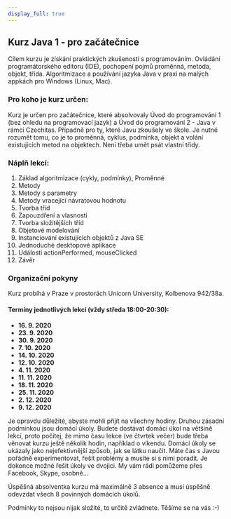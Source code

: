 ```yaml
---
display_full: true
---
```

Kurz Java 1 - pro začátečnice
---------------------------------------------------

Cílem kurzu je získání praktických zkušeností s programováním. Ovládání programátorského editoru (IDE), pochopení pojmů
proměnná, metoda, objekt, třída. Algoritmizace a používání jazyka Java v praxi na malých appkách pro Windows (Linux,
Mac).

### Pro koho je kurz určen:

Kurz je určen pro začátečnice, které absolvovaly Úvod do programování 1 (bez ohledu na programovací jazyk) a Úvod do
programování 2 - Java v rámci Czechitas. Případně pro ty, které Javu zkoušely ve škole. Je nutné rozumět tomu, co je to
proměnná, cyklus, podmínka, objekt a volání existujících metod na objektech. Není třeba umět psát vlastní třídy.


### Náplň lekcí:

1. Základ algoritmizace (cykly, podmínky), Proměnné
2. Metody
3. Metody s parametry
4. Metody vracející návratovou hodnotu
5. Tvorba tříd
6. Zapouzdření a vlasnosti
7. Tvorba složitějších tříd
8. Objetové modelování
9. Instanciování existujících objektů z Java SE
10. Jednoduché desktopové aplikace
11. Události actionPerformed, mouseClicked
12. Závěr


### Organizační pokyny

Kurz probíhá v Praze v prostorách Unicorn University, Kolbenova 942/38a.


#### Termíny jednotlivých lekcí (vždy středa 18:00-20:30):

* **16. 9. 2020**
* **23. 9. 2020**
* **30. 9. 2020**
* **7. 10. 2020**
* **14. 10. 2020**
* **12. 10. 2020**
* **4. 11. 2020**
* **11. 11. 2020**
* **18. 11. 2020**
* **25. 11. 2020**
* **2. 12. 2020**
* **9. 12. 2020**


Je opravdu důležité, abyste mohli přijít na všechny hodiny. Druhou zásadní podmínkou jsou domácí úkoly. Budete dostávat
domácí úkol na většině lekcí, proto počítej, že mimo času lekce (ve čtvrtek večer) bude třeba věnovat kurzu ještě
několik hodin, například o víkendu. Domácí úkoly se ukázaly jako nejefektivnější způsob, jak se látku naučit. Máte čas s
Javou pořádně experimentovat, řešit problémy a musíte si s nimi poradit. Je dokonce možné řešit úkoly ve dvojici. My vám
rádi pomůžeme přes Facebook, Skype, osobně...

Úspěšná absolventka kurzu má maximálně 3 absence a musí úspěšně odevzdat všech 8 povinných domácích úkolů.

Podmínky to nejsou nijak složité, to určitě zvládnete. Těšíme se na vás :-)
